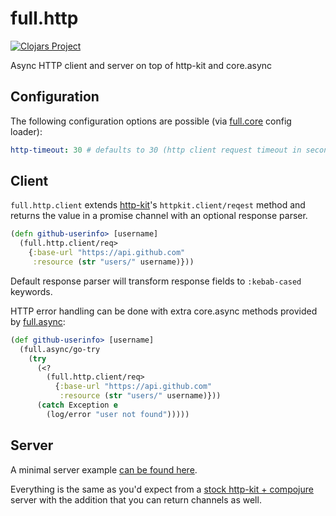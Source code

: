 # full.http

[![Clojars Project](https://img.shields.io/clojars/v/fullcontact/full.http.svg)](https://clojars.org/fullcontact/full.http)

Async HTTP client and server on top of http-kit and core.async


## Configuration

The following configuration options are possible (via [full.core](https://github.com/fullcontact/full.core) config
loader):

```yaml
http-timeout: 30 # defaults to 30 (http client request timeout in seconds)
```


## Client

`full.http.client` extends [http-kit](http://www.http-kit.org/client.html)'s
`httpkit.client/reqest` method and returns the value in a promise channel with
an optional response parser.

```clojure
(defn github-userinfo> [username]
  (full.http.client/req>
    {:base-url "https://api.github.com"
     :resource (str "users/" username)}))
```

Default response parser will transform response fields to `:kebab-cased`
keywords.

HTTP error handling can be done with extra core.async methods provided by
[full.async](https://github.com/fullcontact/full.async):

```clojure
(def github-userinfo> [username]
  (full.async/go-try
    (try
      (<?
        (full.http.client/req>
          {:base-url "https://api.github.com"
           :resource (str "users/" username)}))
      (catch Exception e
        (log/error "user not found")))))
```


## Server

A minimal server example [can be found here](https://github.com/fullcontact/full.bootstrap/blob/master/examples/http-service/src/example/api.clj).

Everything is the same as you'd expect from a [stock http-kit + compojure](http://www.http-kit.org/server.html#routing) server
with the addition that you can return channels as well.
